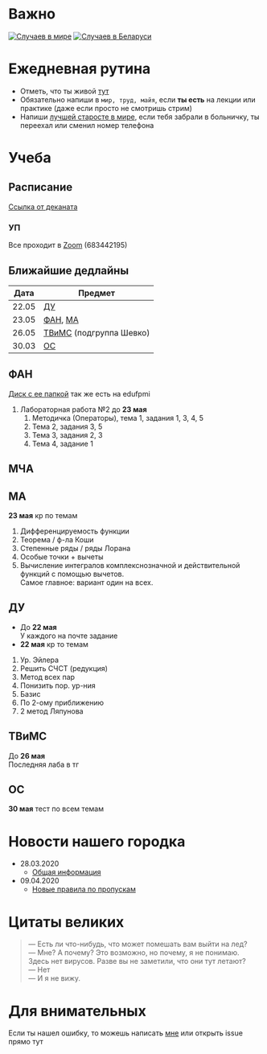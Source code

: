 # Важно
[![Случаев в мире](https://img.shields.io/badge/dynamic/json?color=critical&label=%D0%A1%D0%BB%D1%83%D1%87%D0%B0%D0%B5%D0%B2%20%D0%B2%20%D0%BC%D0%B8%D1%80%D0%B5&query=%24.cases&url=http%3A%2F%2Fapi.coronastatistics.live%2Fall)](https://coronavirus.jhu.edu/map.html)
[![Случаев в Беларуси](https://img.shields.io/badge/dynamic/json?color=red&label=%D0%A1%D0%BB%D1%83%D1%87%D0%B0%D0%B5%D0%B2%20%D0%B2%20%D0%91%D0%B5%D0%BB%D0%B0%D1%80%D1%83%D1%81%D0%B8&query=%24.cases&url=http%3A%2F%2Fapi.coronastatistics.live%2Fcountries%2Fbelarus)](https://coronavirus.jhu.edu/map.html)
# Ежедневная рутина
- Отметь, что ты живой [тут](https://docs.google.com/spreadsheets/d/1gQ7_TradRIQWiijglzW_WQbIzszmXa4F8UDewKcCYD4/edit#gid=0)
- Обязательно напиши в `мир, труд, майя`, если **ты есть** на лекции или практике (даже если просто не смотришь стрим)
- Напиши [лучшей старосте в мире](http://t.me/may_sredi_yanvarei), если тебя забрали в больничку, ты переехал или сменил номер телефона
# Учеба
## Расписание
[Ссылка от деканата](https://fpmi.bsu.by/sm_full.aspx?guid=58083)
### УП
Все проходит в [Zoom](https://exadel.zoom.us/j/683442195) (683442195)
## Ближайшие дедлайны
Дата | Предмет
-----|--------
22.05 | [ДУ](#ду)
23.05 | [ФАН](#фан), [МА](#ма)
26.05 | [ТВиМС](#твимс) (подгруппа Шевко)
30.03 | [ОС](#ос)
## ФАН
[Диск с ее папкой](https://drive.google.com/drive/folders/1oxH1FRebpC-SKNLHKmaymXm7eGn9eFWX) так же есть на edufpmi
1. Лабораторная работа №2 до **23 мая**
   1. Методичка (Операторы), тема 1, задания 1, 3, 4, 5
   2. Тема 2, задания 3, 5
   3. Тема 3, задания 2, 3
   4. Тема 4, задание 1
## МЧA
## МА
**23 мая** кр по темам
1) Дифференцируемость функции
2) Теорема / ф-ла Коши
3) Степенные ряды / ряды Лорана
4) Особые точки + вычеты
5) Вычисление интегралов комплекснозначной и действительной функций с помощью вычетов. \
Самое главное: вариант один на всех.
## ДУ
- До **22 мая**\
У каждого на почте задание
- **22 мая** кр то темам
1) Ур. Эйлера
2) Решить СЧСТ (редукция)
3) Метод всех пар
4) Понизить пор. ур-ния
5) Базис
6) По 2-ому приближению
7) 2 метод Ляпунова
## ТВиМС
До **26 мая**\
Последняя лаба в тг
## ОС
**30 мая** тест по всем темам
# Новости нашего городка
- 28.03.2020
  - [Общая информация](https://t.me/c/1427795254/6)
- 09.04.2020
  - [Новые правила по пропускам](https://t.me/c/1427795254/73)

# Цитаты великих
> — Есть ли что-нибудь, что может помешать вам выйти на лед?\
> — Мне? А почему? Это возможно, но почему, я не понимаю. Здесь нет вирусов. Разве вы не заметили, что они тут летают?\
> — Нет\
> — И я не вижу.
# Для внимательных
Если ты нашел ошибку, то можешь написать [мне](http://t.me/il_sl) или открыть issue прямо тут
